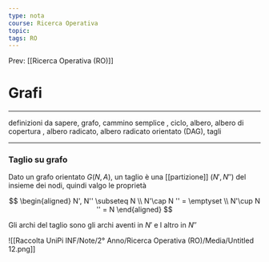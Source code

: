 ```yaml
---
type: nota
course: Ricerca Operativa
topic: 
tags: RO
---
```


Prev: [[Ricerca Operativa (RO)]]

# Grafi
---

definizioni da sapere, grafo, cammino semplice , ciclo, albero, albero di copertura , albero radicato, albero radicato orientato (DAG), tagli

---

### Taglio su grafo

Dato un grafo orientato $G(N,A)$, un taglio è una [[partizione]] $(N',N'')$ del insieme dei nodi, quindi valgo le proprietà

$$
\begin{aligned} 
N', N'' \subseteq N \\
N'\cap N '' = \emptyset \\
N'\cup N '' = N
\end{aligned}
$$

Gli archi del taglio sono gli archi aventi in $N'$ e l altro in $N''$

![[Raccolta UniPi INF/Note/2° Anno/Ricerca Operativa (RO)/Media/Untitled 12.png]]